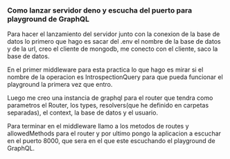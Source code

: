 ### Como lanzar servidor deno y escucha del puerto para playground de GraphQL

Para hacer el lanzamiento del servidor junto con la conexion de la base de datos lo primero que hago es sacar del .env el nombre de la base de datos y de la url, creo el cliente de mongodb, me conecto con el cliente, saco la base de datos.

En el primer middleware para esta practica lo que hago es mirar si el nombre de la operacion es IntrospectionQuery para que pueda funcionar el playground la primera vez que entro.

Luego me creo una instancia de graphql para el router que tendra como parametros el Router, los types, resolvers(que he definido en carpetas separadas), el context, la base de datos y el usuario.

Para terminar en el middleware llamo a los metodos de routes y allowedMethods para el router y por ultimo pongo la aplicacion a escuchar en el puerto 8000, que sera en el que este escuchando el playground de GraphQL.